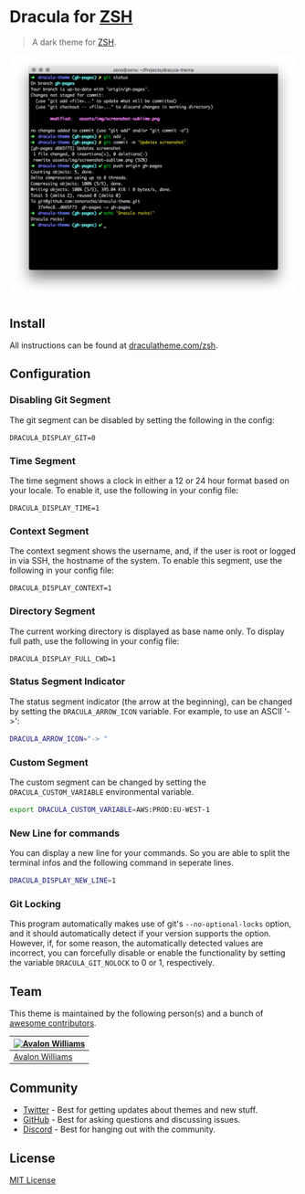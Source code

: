 # Dracula for [ZSH](http://zsh.org)

> A dark theme for [ZSH](http://zsh.org).

![Screenshot](./screenshot.png)

## Install

All instructions can be found at [draculatheme.com/zsh](https://draculatheme.com/zsh).

## Configuration

### Disabling Git Segment

The git segment can be disabled by setting the following in the config:

```
DRACULA_DISPLAY_GIT=0
```

### Time Segment

The time segment shows a clock in either a 12 or 24 hour format
based on your locale. To enable it, use the following in your config file:

```
DRACULA_DISPLAY_TIME=1
```

### Context Segment

The context segment shows the username, and, if the user is root or logged in via
SSH, the hostname of the system. To enable this segment, use the following in your config file:

```
DRACULA_DISPLAY_CONTEXT=1
```

### Directory Segment

The current working directory is displayed as base name only.  To display full
path, use the following in your config file:

```
DRACULA_DISPLAY_FULL_CWD=1
```

### Status Segment Indicator

The status segment indicator (the arrow at the beginning), can be changed by setting the `DRACULA_ARROW_ICON` variable. For example, to use an ASCII '->':

```sh
DRACULA_ARROW_ICON="-> "

```

### Custom Segment

The custom segment can be changed by setting the `DRACULA_CUSTOM_VARIABLE` environmental variable.

```sh
export DRACULA_CUSTOM_VARIABLE=AWS:PROD:EU-WEST-1
```

### New Line for commands

You can display a new line for your commands. So you are able to split the terminal infos and the following command in seperate lines.

```sh
DRACULA_DISPLAY_NEW_LINE=1
```

### Git Locking

This program automatically makes use of git's `--no-optional-locks` option,
and it should automatically detect if your version supports the option. However,
if, for some reason, the automatically detected values are incorrect, you can
forcefully disable or enable the functionality by setting the variable
`DRACULA_GIT_NOLOCK` to 0 or 1, respectively.

## Team

This theme is maintained by the following person(s) and a bunch of [awesome contributors](https://github.com/dracula/zsh/graphs/contributors).

| [![Avalon Williams](https://avatars0.githubusercontent.com/u/30708886?s=70)](https://github.com/avalonwilliams) |
| --------------------------------------------------------------------------------------------------------------- |
| [Avalon Williams](https://github.com/avalonwilliams)                                                            |

## Community

- [Twitter](https://twitter.com/draculatheme) - Best for getting updates about themes and new stuff.
- [GitHub](https://github.com/dracula/dracula-theme/discussions) - Best for asking questions and discussing issues.
- [Discord](https://draculatheme.com/discord-invite) - Best for hanging out with the community.

## License

[MIT License](./LICENSE)
